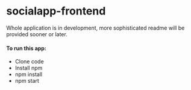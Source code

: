 # socialapp-frontend

Whole application is in development, more sophisticated readme will be provided sooner or later.

#### To run this app:
* Clone code
* Install npm
* npm install
* npm start